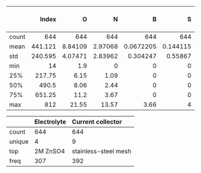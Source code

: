 |       |   Index |       O |       N |         B |        S |        P | Specific surface area | Pore volume |  Rmic/mes |    ID/IG | Active mass loading | Potential window | Current density |  target |
|:------|--------:|--------:|--------:|----------:|---------:|---------:|----------------------:|------------:|----------:|---------:|--------------------:|-----------------:|----------------:|--------:|
| count |     644 |     644 |     644 |       644 |      644 |      644 |                   644 |         644 |       644 |      644 |                 644 |              644 |             644 |     644 |
| mean  | 441.121 | 8.84109 | 2.97068 | 0.0672205 | 0.144115 | 0.150994 |               1712.87 |     1.28434 |   1.27331 |  1.30148 |              2.2536 |          1.64522 |          10.557 | 95.1534 |
| std   | 240.595 | 4.07471 | 2.83962 |  0.304247 |  0.55867 | 0.765521 |               879.529 |      0.6942 |   1.65349 | 0.768682 |             3.41743 |        0.0861937 |         21.8259 | 40.7835 |
| min   |      14 |     1.9 |       0 |         0 |        0 |        0 |                225.22 |         0.1 | 0.0645161 |      0.7 |                   1 |              1.6 |            0.05 |     9.5 |
| 25%   |  217.75 |    6.15 |    1.09 |         0 |        0 |        0 |                 972.4 |        0.79 |      0.21 |     0.91 |                   1 |              1.6 |             0.5 | 67.1778 |
| 50%   |   490.5 |    8.06 |    2.44 |         0 |        0 |        0 |                  1655 |        1.23 |      0.93 |     1.01 |                 1.5 |              1.6 |               3 |   90.95 |
| 75%   |  651.25 |    11.2 |    3.67 |         0 |        0 |        0 |                  2353 |        1.74 |     1.645 |     1.18 |                   2 |            1.625 |              10 |     117 |
| max   |     812 |   21.55 |   13.57 |      3.66 |        4 |      4.7 |                3553.1 |       3.428 |    14.558 |      4.4 |                  45 |                2 |             200 |     268 |

|        | Electrolyte | Current collector    |
|:-------|:------------|:---------------------|
| count  | 644         | 644                  |
| unique | 4           | 9                    |
| top    | 2M ZnSO4    | stainless-steel mesh |
| freq   | 307         | 392                  |